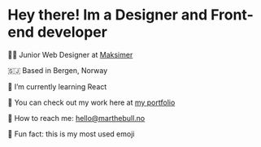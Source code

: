 # Hey there! Im a Designer and Front-end developer 


👩‍🎨 Junior Web Designer at [Maksimer](https://maksimer.no/)

🇸🇯 Based in Bergen, Norway

🧠 I’m currently learning React

🦾 You can check out my work here at [my portfolio](https//:marthebull.no)

:email: How to reach me: hello@marthebull.no

🌻 Fun fact: this is my most used emoji
